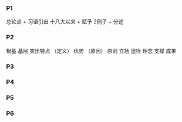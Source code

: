 


### P1

总论点 + 习语引出 
十八大以来 + 赋予
2例子 + 分述

### P2

根基 基层
突出特点 （定义）
优势 （原因） 原则 立场 途径 理念 支撑
成果

### P3



### P4



### P5



### P6

